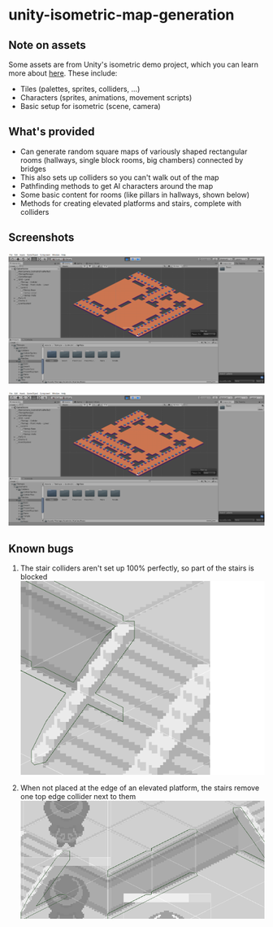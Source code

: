# unity-isometric-map-generation

## Note on assets
Some assets are from Unity's isometric demo project, which you can learn more about [here](https://blogs.unity3d.com/2019/03/18/isometric-2d-environments-with-tilemap/). These include:
- Tiles (palettes, sprites, colliders, ...)
- Characters (sprites, animations, movement scripts)
- Basic setup for isometric (scene, camera)

## What's provided
- Can generate random square maps of variously shaped rectangular rooms (hallways, single block rooms, big chambers) connected by bridges
- This also sets up colliders so you can't walk out of the map
- Pathfinding methods to get AI characters around the map
- Some basic content for rooms (like pillars in hallways, shown below)
- Methods for creating elevated platforms and stairs, complete with colliders

## Screenshots
![Generated map example](Screenshots/mapgenscr.png?raw=true "Generated map example")

![Generated map example 2](Screenshots/mapgenscr2.png?raw=true "Generated map example 2")


## Known bugs
1. The stair colliders aren't set up 100% perfectly, so part of the stairs is blocked
![Stair collider bug 1](Screenshots/partlyblockingstairsbug.png?raw=true "Stair collider bug 1")

2. When not placed at the edge of an elevated platform, the stairs remove one top edge collider next to them
![Stair collider bug 2](Screenshots/removeonecolliderbug.png?raw=true "Stair collider bug 2")

